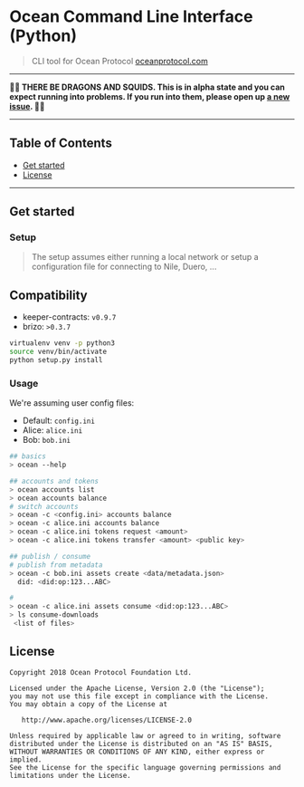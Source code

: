 # Ocean Command Line Interface (Python)

> CLI tool for Ocean Protocol
> [oceanprotocol.com](https://oceanprotocol.com)

---

**🐲🦑 THERE BE DRAGONS AND SQUIDS. This is in alpha state and you can expect running into problems. If you run into them, please open up [a new issue](https://github.com/oceanprotocol/tuna/issues). 🦑🐲**

---

## Table of Contents

  - [Get started](#get-started)
  - [License](#license)

---

## Get started

### Setup
> The setup assumes either running a local network or setup a configuration file
for connecting to Nile, Duero, ...


## Compatibility

- keeper-contracts: `v0.9.7`
- brizo: `>0.3.7`

```bash
virtualenv venv -p python3
source venv/bin/activate
python setup.py install
```

### Usage

We're assuming user config files:
- Default: `config.ini`
- Alice: `alice.ini`
- Bob: `bob.ini`

```bash
## basics
> ocean --help

## accounts and tokens
> ocean accounts list
> ocean accounts balance
# switch accounts
> ocean -c <config.ini> accounts balance
> ocean -c alice.ini accounts balance
> ocean -c alice.ini tokens request <amount>
> ocean -c alice.ini tokens transfer <amount> <public key>

## publish / consume
# publish from metadata
> ocean -c bob.ini assets create <data/metadata.json>
  did: <did:op:123...ABC>

# 
> ocean -c alice.ini assets consume <did:op:123...ABC>
> ls consume-downloads
 <list of files>

```



## License

```
Copyright 2018 Ocean Protocol Foundation Ltd.

Licensed under the Apache License, Version 2.0 (the "License");
you may not use this file except in compliance with the License.
You may obtain a copy of the License at

   http://www.apache.org/licenses/LICENSE-2.0

Unless required by applicable law or agreed to in writing, software
distributed under the License is distributed on an "AS IS" BASIS,
WITHOUT WARRANTIES OR CONDITIONS OF ANY KIND, either express or implied.
See the License for the specific language governing permissions and
limitations under the License.
```
